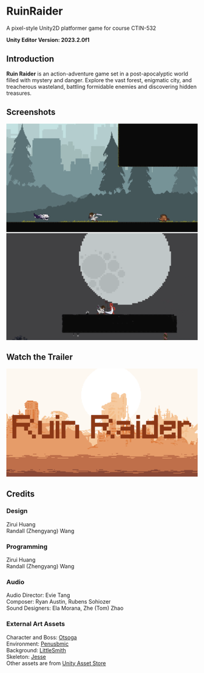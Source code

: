 # RuinRaider
A pixel-style Unity2D platformer game for course CTIN-532

**Unity Editor Version: 2023.2.0f1**

## Introduction
**Ruin Raider** is an action-adventure game set in a post-apocalyptic world filled with mystery and danger. Explore the vast forest, enigmatic city, and treacherous wasteland, battling formidable enemies and discovering hidden treasures.

## Screenshots
![Forest](/Assets/Img/Dash.png)
![City](/Assets/Img/Moon.png)

## Watch the Trailer
[![TrailerCover](/Assets/Img/Cover.png)](https://drive.google.com/drive/u/0/folders/1GaBeqreX19GmyAfWFSKfWBL91VVeGKX5)


## Credits
### Design
Zirui Huang  
Randall (Zhengyang) Wang
### Programming
Zirui Huang  
Randall (Zhengyang) Wang
### Audio
Audio Director: Evie Tang  
Composer: Ryan Austin, Rubens Sohiozer  
Sound Designers: Ela Morana, Zhe (Tom) Zhao
### External Art Assets
Character and Boss: [Otsoga](https://otsoga.itch.io/)  
Environment: [Penusbmic](https://penusbmic.itch.io/)  
Background: [LittleSmith](https://littlesmith.itch.io/post-apocalyptic-background)  
Skeleton: [Jesse](https://jesse-m.itch.io/skeleton-pack)  
Other assets are from [Unity Asset Store](https://assetstore.unity.com)
